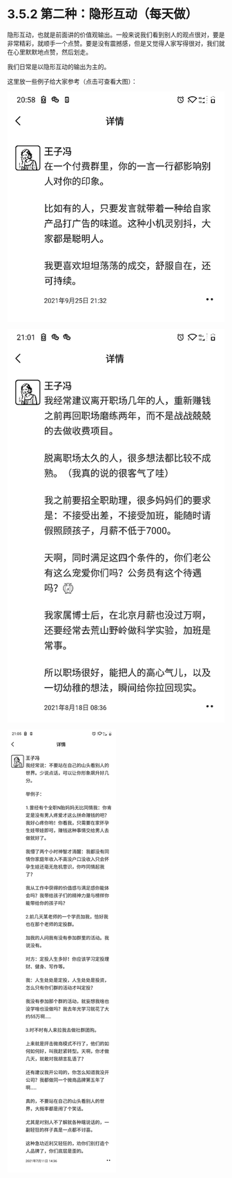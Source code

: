 # 3.5.2 第二种：隐形互动（每天做）

隐形互动，也就是前面讲的价值观输出。一般来说我们看到别人的观点很对，要是非常精彩，就顺手一个点赞。要是没有震撼感，但是又觉得人家写得很对，我们就在心里默默地点赞，然后划走。

我们日常是以隐形互动的输出为主的。

这里放一些例子给大家参考（点击可查看大图）：

![](img/cf28c7cb277e303364abfe4f1f6eafb6.png)

![](img/4dca03fe4a6508219c333277016edd29.png)

![](img/e35f6f227fe8f10f958a80f4cfbadc0e.png)
